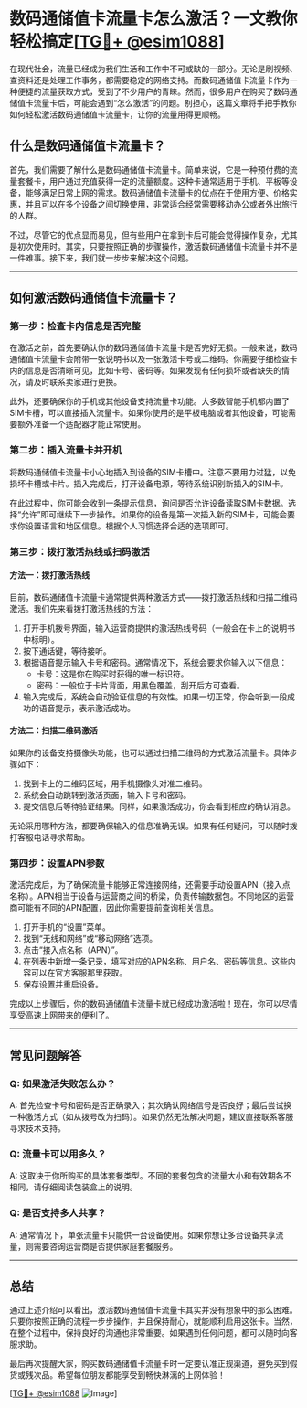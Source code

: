 # 数码通储值卡流量卡怎么激活？一文教你轻松搞定[[TG💪+ @esim1088](https://t.me/s/esim1088)]

在现代社会，流量已经成为我们生活和工作中不可或缺的一部分。无论是刷视频、查资料还是处理工作事务，都需要稳定的网络支持。而数码通储值卡流量卡作为一种便捷的流量获取方式，受到了不少用户的青睐。然而，很多用户在购买了数码通储值卡流量卡后，可能会遇到“怎么激活”的问题。别担心，这篇文章将手把手教你如何轻松激活数码通储值卡流量卡，让你的流量用得更顺畅。

## 什么是数码通储值卡流量卡？

首先，我们需要了解什么是数码通储值卡流量卡。简单来说，它是一种预付费的流量套餐卡，用户通过充值获得一定的流量额度。这种卡通常适用于手机、平板等设备，能够满足日常上网的需求。数码通储值卡流量卡的优点在于使用方便、价格实惠，并且可以在多个设备之间切换使用，非常适合经常需要移动办公或者外出旅行的人群。

不过，尽管它的优点显而易见，但有些用户在拿到卡后可能会觉得操作复杂，尤其是初次使用时。其实，只要按照正确的步骤操作，激活数码通储值卡流量卡并不是一件难事。接下来，我们就一步步来解决这个问题。

---

## 如何激活数码通储值卡流量卡？

### 第一步：检查卡内信息是否完整

在激活之前，首先要确认你的数码通储值卡流量卡是否完好无损。一般来说，数码通储值卡流量卡会附带一张说明书以及一张激活卡号或二维码。你需要仔细检查卡内的信息是否清晰可见，比如卡号、密码等。如果发现有任何损坏或者缺失的情况，请及时联系卖家进行更换。

此外，还要确保你的手机或其他设备支持流量卡功能。大多数智能手机都内置了SIM卡槽，可以直接插入流量卡。如果你使用的是平板电脑或者其他设备，可能需要额外准备一个适配器才能正常使用。

### 第二步：插入流量卡并开机

将数码通储值卡流量卡小心地插入到设备的SIM卡槽中。注意不要用力过猛，以免损坏卡槽或卡片。插入完成后，打开设备电源，等待系统识别新插入的SIM卡。

在此过程中，你可能会收到一条提示信息，询问是否允许设备读取SIM卡数据。选择“允许”即可继续下一步操作。如果你的设备是第一次插入新的SIM卡，可能会要求你设置语言和地区信息。根据个人习惯选择合适的选项即可。

### 第三步：拨打激活热线或扫码激活

#### 方法一：拨打激活热线
目前，数码通储值卡流量卡通常提供两种激活方式——拨打激活热线和扫描二维码激活。我们先来看拨打激活热线的方法：

1. 打开手机拨号界面，输入运营商提供的激活热线号码（一般会在卡上的说明书中标明）。
2. 按下通话键，等待接听。
3. 根据语音提示输入卡号和密码。通常情况下，系统会要求你输入以下信息：
   - 卡号：这是你在购买时获得的唯一标识符。
   - 密码：一般位于卡片背面，用黑色覆盖，刮开后方可查看。
4. 输入完成后，系统会自动验证信息的有效性。如果一切正常，你会听到一段成功的语音提示，表示激活成功。

#### 方法二：扫描二维码激活
如果你的设备支持摄像头功能，也可以通过扫描二维码的方式激活流量卡。具体步骤如下：

1. 找到卡上的二维码区域，用手机摄像头对准二维码。
2. 系统会自动跳转到激活页面，输入卡号和密码。
3. 提交信息后等待验证结果。同样，如果激活成功，你会看到相应的确认消息。

无论采用哪种方法，都要确保输入的信息准确无误。如果有任何疑问，可以随时拨打客服电话寻求帮助。

### 第四步：设置APN参数

激活完成后，为了确保流量卡能够正常连接网络，还需要手动设置APN（接入点名称）。APN相当于设备与运营商之间的桥梁，负责传输数据包。不同地区的运营商可能有不同的APN配置，因此你需要提前查询相关信息。

1. 打开手机的“设置”菜单。
2. 找到“无线和网络”或“移动网络”选项。
3. 点击“接入点名称（APN）”。
4. 在列表中新增一条记录，填写对应的APN名称、用户名、密码等信息。这些内容可以在官方客服那里获取。
5. 保存设置并重启设备。

完成以上步骤后，你的数码通储值卡流量卡就已经成功激活啦！现在，你可以尽情享受高速上网带来的便利了。

---

## 常见问题解答

### Q: 如果激活失败怎么办？
A: 首先检查卡号和密码是否正确录入；其次确认网络信号是否良好；最后尝试换一种激活方式（如从拨号改为扫码）。如果仍然无法解决问题，建议直接联系客服寻求技术支持。

### Q: 流量卡可以用多久？
A: 这取决于你所购买的具体套餐类型。不同的套餐包含的流量大小和有效期各不相同，请仔细阅读包装盒上的说明。

### Q: 是否支持多人共享？
A: 通常情况下，单张流量卡只能供一台设备使用。如果你想让多台设备共享流量，则需要咨询运营商是否提供家庭套餐服务。

---

## 总结

通过上述介绍可以看出，激活数码通储值卡流量卡其实并没有想象中的那么困难。只要你按照正确的流程一步步操作，并且保持耐心，就能顺利启用这张卡。当然，在整个过程中，保持良好的沟通也非常重要。如果遇到任何问题，都可以随时向客服求助。

最后再次提醒大家，购买数码通储值卡流量卡时一定要认准正规渠道，避免买到假货或残次品。希望每位朋友都能享受到畅快淋漓的上网体验！

[[TG💪+ @esim1088](https://t.me/s/esim1088) ![Image](https://i.postimg.cc/4NQfJmqS/Snipaste-2025-05-13-00-14-12.png)]